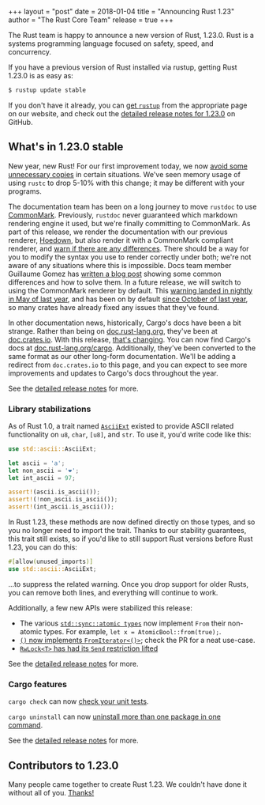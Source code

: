 +++
layout = "post"
date = 2018-01-04
title = "Announcing Rust 1.23"
author = "The Rust Core Team"
release = true
+++

The Rust team is happy to announce a new version of Rust, 1.23.0. Rust is a
systems programming language focused on safety, speed, and concurrency.

If you have a previous version of Rust installed via rustup, getting Rust
1.23.0 is as easy as:

```bash
$ rustup update stable
```

If you don't have it already, you can [get `rustup`][install] from the
appropriate page on our website, and check out the [detailed release notes for
1.23.0][notes] on GitHub.

[install]: https://www.rust-lang.org/install.html
[notes]: https://github.com/rust-lang/rust/blob/master/RELEASES.md#version-1230-2018-01-04

## What's in 1.23.0 stable

New year, new Rust! For our first improvement today, we now [avoid some unnecessary
copies](https://github.com/rust-lang/rust/pull/45380) in certain situations.
We've seen memory usage of using `rustc` to drop 5-10% with this change; it may
be different with your programs.

The documentation team has been on a long journey to move `rustdoc` to use
[CommonMark]. Previously, `rustdoc` never guaranteed which markdown rendering
engine it used, but we're finally committing to CommonMark. As part of this
release, we render the documentation with our previous renderer, [Hoedown],
but also render it with a CommonMark compliant renderer, and [warn if there
are any differences]. There should be a way for you to modify the syntax you
use to render correctly under both; we're not aware of any situations where
this is impossible. Docs team member Guillaume Gomez has [written a blog post]
showing some common differences and how to solve them. In a future release,
we will switch to using the CommonMark renderer by default. This [warning
landed in nightly in May of last year], and has been on by default [since
October of last year], so many crates have already fixed any issues that
they've found.

[CommonMark]: http://commonmark.org/
[Hoedown]: https://github.com/hoedown/hoedown
[warn if there are any differences]: https://github.com/rust-lang/rust/pull/45324
[written a blog post]: https://blog.guillaume-gomez.fr/articles/2017-09-18+New+rustdoc+rendering+common+errors
[warning landed in nightly in May of last year]: https://github.com/rust-lang/rust/pull/41991
[since October of last year]: https://github.com/rust-lang/rust/pull/45324

In other documentation news, historically, Cargo's docs have been a bit strange.
Rather than being on [doc.rust-lang.org](https://doc.rust-lang.org),
they've been at [doc.crates.io](http://doc.crates.io).
With this release, [that's changing](https://github.com/rust-lang/rust/pull/45692).
You can now find Cargo's docs at [doc.rust-lang.org/cargo](https://doc.rust-lang.org/cargo).
Additionally, they've been converted to the same format as our other long-form documentation.
We'll be adding a redirect from `doc.crates.io` to this page, and you can expect to see more
improvements and updates to Cargo's docs throughout the year.

See the [detailed release notes][notes] for more.

### Library stabilizations

As of Rust 1.0, a trait named [`AsciiExt`] existed to provide ASCII related functionality
on `u8`, `char`, `[u8]`, and `str`. To use it, you'd write code like this:

```rust
use std::ascii::AsciiExt;

let ascii = 'a';
let non_ascii = '❤';
let int_ascii = 97;

assert!(ascii.is_ascii());
assert!(!non_ascii.is_ascii());
assert!(int_ascii.is_ascii());
```

In Rust 1.23, these methods are now defined directly on those types, and so you no longer need
to import the trait. Thanks to our stability guarantees, this trait still exists, so if you'd
like to still support Rust versions before Rust 1.23, you can do this:

```rust
#[allow(unused_imports)]
use std::ascii::AsciiExt;
```

…to suppress the related warning. Once you drop support for older Rusts, you
can remove both lines, and everything will continue to work.

[`AsciiExt`]: https://doc.rust-lang.org/std/ascii/trait.AsciiExt.html

Additionally, a few new APIs were stabilized this release:

* The various [`std::sync::atomic
  types`](https://doc.rust-lang.org/std/sync/atomic/index.html#structs)
  now implement `From` their non-atomic types. For example, `let x = AtomicBool::from(true);`.
* [`()` now implements `FromIterator<()>`](https://github.com/rust-lang/rust/pull/45379); check the PR for
  a neat use-case.
* [`RwLock<T>` has had its `Send` restriction lifted](https://github.com/rust-lang/rust/pull/45682)

See the [detailed release notes][notes] for more.

### Cargo features

`cargo check` can now [check your unit tests](https://github.com/rust-lang/cargo/pull/4592).

`cargo uninstall` can now [uninstall more than one package in one command](https://github.com/rust-lang/cargo/pull/4561).

See the [detailed release notes][notes] for more.

## Contributors to 1.23.0

Many people came together to create Rust 1.23. We couldn't have done it
without all of you. [Thanks!](https://thanks.rust-lang.org/rust/1.23.0)
